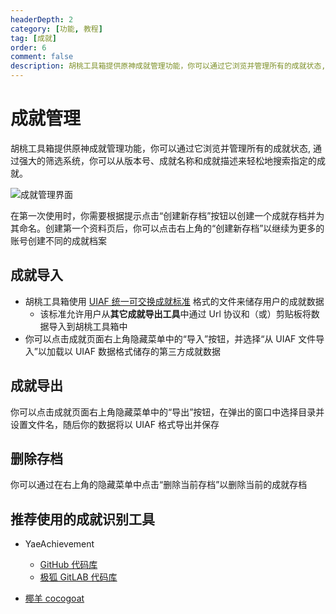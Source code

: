 ```yaml
---
headerDepth: 2
category: [功能, 教程]
tag: [成就]
order: 6
comment: false
description: 胡桃工具箱提供原神成就管理功能，你可以通过它浏览并管理所有的成就状态, 通过强大的筛选系统，你可以从版本号、成就名称和成就描述来轻松地搜索指定的成就。
---
```


# 成就管理

胡桃工具箱提供原神成就管理功能，你可以通过它浏览并管理所有的成就状态, 通过强大的筛选系统，你可以从版本号、成就名称和成就描述来轻松地搜索指定的成就。

<!-- more -->

![成就管理界面](https://img.alicdn.com/imgextra/i1/1797064093/O1CN01fApvim1g6e0xyGQvS_!!1797064093.png_.webp)

在第一次使用时，你需要根据提示点击“创建新存档”按钮以创建一个成就存档并为其命名。创建第一个资料页后，你可以点击右上角的“创建新存档”以继续为更多的账号创建不同的成就档案

## 成就导入 <Badge text="UIAF" type="info" />

- 胡桃工具箱使用 [UIAF 统一可交换成就标准](https://uigf.org/zh/standards/UIAF.html) 格式的文件来储存用户的成就数据
  - 该标准允许用户从**其它成就导出工具**中通过 Url 协议和（或）剪贴板将数据导入到胡桃工具箱中
- 你可以点击成就页面右上角隐藏菜单中的“导入”按钮，并选择“从 UIAF 文件导入”以加载以 UIAF 数据格式储存的第三方成就数据

## 成就导出 <Badge text="UIAF" type="info" />

你可以点击成就页面右上角隐藏菜单中的“导出”按钮，在弹出的窗口中选择目录并设置文件名，随后你的数据将以 UIAF 格式导出并保存

## 删除存档

你可以通过在右上角的隐藏菜单中点击“删除当前存档”以删除当前的成就存档

## 推荐使用的成就识别工具

- YaeAchievement <Badge text="成就识别" type="tip" />

  - [GitHub 代码库](https://github.com/HolographicHat/YaeAchievement)
  - [极狐 GitLAB 代码库](https://jihulab.com/DGP-Studio/YaeAchievement)

- [椰羊 cocogoat](https://cocogoat.work/) <Badge text="成就攻略" type="tip" />
